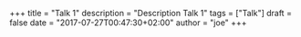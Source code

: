 +++
title = "Talk 1"
description = "Description Talk 1"
tags = ["Talk"]
draft = false
date = "2017-07-27T00:47:30+02:00"
author = "joe"
+++
